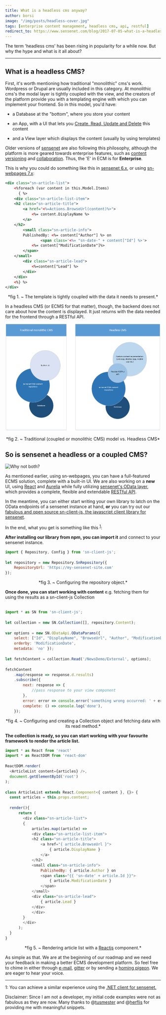 ```yaml
---
title: What is a headless cms anyway?
author: borsi
image: "/img/posts/headless-cover.jpg"
tags: [enterprise content management, headless cms, api, restful]
redirect_to: https://www.sensenet.com/blog/2017-07-05-what-is-a-headless-cms
---
```


The term 'headless cms' has been rising in popularity for a while now. But why the hype and what is it all about?

---
## What is a headless CMS?
First, it's worth mentioning how traditional "monolithic" cms's work. Wordpress or Drupal are usually included in this category. At monolithic cms's the modal layer is tightly coupled with the view, and the creators of the platform provide you with a templating engine with which you can implement your frontend. So in this model, you'd have:

- a Database at the "bottom", where you store your content
- an App, with a UI that lets you [Create, Read, Update and Delete][25358749] this content
- and a View layer which displays the content (usually by using templates)

  [25358749]: https://en.wikipedia.org/wiki/Create,_read,_update_and_delete "CRUD"


 Older versions of [sensenet][ed1adc41] are also following this philosophy, although the platform is more geared towards enterprise features, such as [content versioning][a19fba28] and [collaboration][206457f6].
 Thus, the 'E' in ECM is for **Enterprise**.

  [ed1adc41]: https://www.sensenet.com/product "sensenet Product features"
  [a19fba28]: https://community.sensenet.com/docs/versioning-and-approval "Versioning and approval"
  [206457f6]: https://community.sensenet.com/docs/workspace "Workspaces in sensenet"

This is why you could do something like this in [sensenet 6.x][9f950a61], or using [sn-webpages 7.x][46ac6b1f]:

```xml
<div class="sn-article-list">
    <%foreach (var content in this.Model.Items)
      { %>
    <div class="sn-article-list-item">
	<h2 class="sn-article-title">
		<a href="<%=Actions.BrowseUrl(content)%>">
			<%= content.DisplayName %>
		</a>
	</h2>
        <small class="sn-article-info">
		PublishedBy: <%= content["Author"] %> on
                <span class='<%= "sn-date-" + content["Id"] %>'>
			<%= content["ModificationDate"]%>
		</span>
	</small>
        <div class="sn-article-lead">
            <%=content["Lead"] %>
        </div>
    </div>
    <%} %>
</div>
```
<p align="center">
*fig 1. ~ The template is tightly coupled with the data it needs to present.*
</p>

  [46ac6b1f]: https://github.com/SenseNet/sn-webpages "Sn-webpages"
  [9f950a61]: https://community.sensenet.com/docs/how-to-install-sn6/ "Install sensenet 6.5"

In a headless CMS (or ECMS for that matter), though, the backend does not care about how the content is displayed. It just returns with the data needed for the frontend through a RESTful API.

![Headless vs Coupled](/img/posts/headless-cms.png "Headless vs Coupled")
<p align="center">
*fig 2. ~ Traditional (coupled or monolithic CMS) model vs. Headless CMS*
</p>

## So is sensenet a headless or a coupled CMS?
![Why not both?](https://i.imgur.com/KgXtawP.gif "Why not both?")

As mentioned earlier, using sn-webpages, you can have a full-featured ECMS solution, complete with a built-in UI. We are also working on a **new** UI, using [React][b3358601] and [Aurelia][b56bd31b] while fully utilizing [sensenet's OData layer][71579091], which provides a complete, flexible and extendable [RESTful API][f9c00a93].

  [71579091]: https://community.sensenet.com/docs/built-in-odata-actions-and-functions/ "Built-in OData actions and functions"
  [f9c00a93]: https://community.sensenet.com/docs/odata-rest-api/ "OData REST API"
  [b3358601]: https://github.com/SenseNet/sn-controls-react "React controls for sensenet"
  [b56bd31b]: https://github.com/SenseNet/sn-controls-aurelia "Aurelia controls for sensenet"

In the meantime, you can either start writing your own library to latch on the OData endpoints of a sensenet instance at hand, **or** you can try out our [fabulous and open source sn-client-js, the javascript client library for sensenet][de7f7b73].

  [de7f7b73]: https://github.com/SenseNet/sn-client-js "Sn-client-js"

In the end, what you get is something like this <sup>[1](#footnote1)</sup>:

**After installing our library from npm, you can import it** and connect to your sensenet instance.
```javascript
import { Repository, Config } from 'sn-client-js';

let repository = new Repository.SnRepository({
	RepositoryUrl: 'https://my-sensenet-site.com'
});
```
<p align="center">
*fig 3. ~ Configuring the repository object.*
</p>

**Once done, you can start working with content** e.g. fetching them for using the results as a sn-client-js Collection
```javascript

import * as SN from 'sn-client-js';

let collection = new SN.Collection([], repository.Content);

var options = new SN.ODataApi.ODataParams({
	select: ["Id", "DisplayName", "BrowseUrl", "Author", "ModificationDate", "Lead"],
	orderby: 'ModificationDate',
	metadata: 'no' });

let fetchContent = collection.Read('/NewsDemo/External', options);

fetchContent
	.map(response => response.d.results)
	.subscribe({
		next: response => {
			//pass response to your view component
		},
		error: error => console.error('something wrong occurred: ' + error),
		complete: () => console.log('done'),
	});
```

<p align="center">
*fig 4. ~ Configuring and creating a Collection object and fetching data with its read method.*
</p>

**The collection is ready, so you can start working with your favourite framework to render the article list.**
```javascript
import * as React from 'react'
import * as ReactDOM from 'react-dom'

ReactDOM.render(
  <ArticleList content={articles} />,
  document.getElementById('root')
);

class ArticleList extends React.Component<{ content }, {}> {
  const articles = this.props.content;

  render(){
	  return (
	    <div class="sn-article-list">
	    {
	    	articles.map((article) =>
		    <div class="sn-article-list-item">
			<h2 class="sn-article-title">
				<a href="{ article.BrowseUrl }">
					{ article.DisplayName }
				</a>
			</h2>
			<small class="sn-article-info">
				PublishedBy: { article.Author } on
				<span class="{{ 'sn-date' + article.Id }}">
					{ article.ModificationDate }
				</span>
			</small>
			<div class="sn-article-lead">
			    { article.Lead }
			</div>
		    </div>
	    }
	    </div>
	  );
  }
}

```
<p align="center">
*fig 5. ~ Rendering article list with a <a href="https://facebook.github.io/react/">Reactjs</a> component.*
</p>

As simple as that. We are at the beginning of our roadmap and we need your feedback in making a better ECMS development platform. So feel free to chime in either through [e-mail][1e51c7fb], [gitter][bd86dc61] or by sending a [homing pigeon][e3d316af]. We are eager to hear your voice.

  [1e51c7fb]: helloATsensenetDOTcom "Say hello!"
  [bd86dc61]: https://gitter.im/SenseNet/sensenet "Chat with us!"
  [e3d316af]: http://i.imgur.com/yldRjme.gif "His name is Károly."

***
<a id="footnote1">1</a>: You can achieve a similar experience using the [.NET client for sensenet.][55d8492d]

Disclaimer: Since I am not a developer, my initial code examples were not as fabulous as they are now. Many thanks to @[tusmester][8cd0cdf0] and @[herflis][b71828da] for providing me with meaningful snippets.

  [55d8492d]: https://github.com/SenseNet/sn-client-dotnet "Sn-client-dotnet"
  [8cd0cdf0]: https://github.com/tusmester "Tusmester's github profile"
  [b71828da]: https://github.com/herflis "Herflis's github profile"
